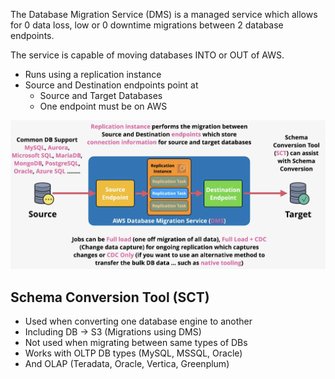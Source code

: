 The Database Migration Service (DMS) is a managed service which allows for 0 data loss, low or 0 downtime migrations between 2 database endpoints.

The service is capable of moving databases INTO or OUT of AWS.

- Runs using a replication instance
- Source and Destination endpoints point at
	- Source and Target Databases
	- One endpoint must be on AWS

![Pasted image 20250405210442.png](_atts/Pasted%20image%2020250405210442.png)

## Schema Conversion Tool (SCT)
- Used when converting one database engine to another
- Including DB -> S3 (Migrations using DMS)
- Not used when migrating between same types of DBs
- Works with OLTP DB types (MySQL, MSSQL, Oracle)
- And OLAP (Teradata, Oracle, Vertica, Greenplum)
 